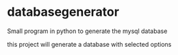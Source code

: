 # databasegenerator
Small program in python to generate the mysql database

this project will generate a database with selected options
